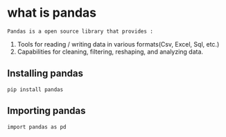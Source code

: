 # what is pandas
`Pandas is a open source library that provides :`
1. Tools for reading / writing data in various formats(Csv, Excel, Sql, etc.)
2. Capabilities for cleaning, filtering, reshaping, and analyzing data.


## Installing pandas
`pip install pandas`

## Importing pandas
`import pandas as pd`
